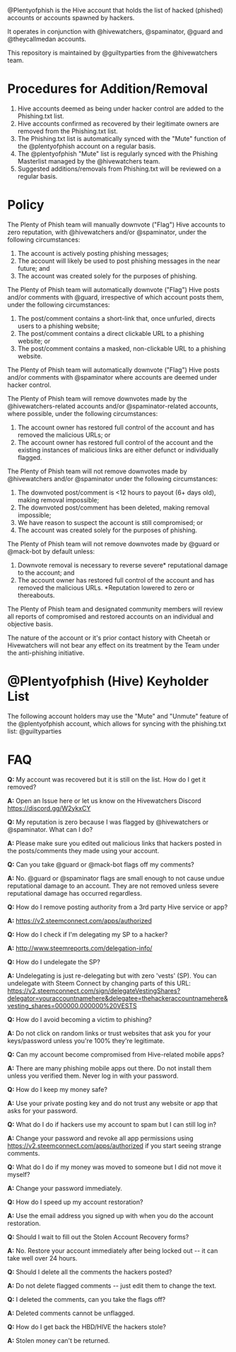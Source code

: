 @Plentyofphish is the Hive account that holds the list of hacked (phished) accounts or accounts spawned by hackers.

It operates in conjunction with @hivewatchers, @spaminator, @guard and @theycallmedan accounts. 

This repository is maintained by @guiltyparties from the @hivewatchers team. 

# Procedures for Addition/Removal

1. Hive accounts deemed as being under hacker control are added to the Phishing.txt list.
2. Hive accounts confirmed as recovered by their legitimate owners are removed from the Phishing.txt list.
3. The Phishing.txt list is automatically synced with the "Mute" function of the @plentyofphish account on a regular basis.
4. The @plentyofphish "Mute" list is regularly synced with the Phishing Masterlist managed by the @hivewatchers team.
5. Suggested additions/removals from Phishing.txt will be reviewed on a regular basis. 

# Policy

The Plenty of Phish team will manually downvote ("Flag") Hive accounts to zero reputation, with @hivewatchers and/or @spaminator, under the following circumstances:
1. The account is actively posting phishing messages; 
2. The account will likely be used to post phishing messages in the near future; and
3. The account was created solely for the purposes of phishing.

The Plenty of Phish team will automatically downvote ("Flag") Hive posts and/or comments with @guard, irrespective of which account posts them, under the following circumstances: 
1. The post/comment contains a short-link that, once unfurled, directs users to a phishing website;
2. The post/comment contains a direct clickable URL to a phishing website; or
3. The post/comment contains a masked, non-clickable URL to a phishing website.

The Plenty of Phish team will automatically downvote ("Flag") Hive posts and/or comments with @spaminator where accounts are deemed under hacker control.

The Plenty of Phish team will remove downvotes made by the @hivewatchers-related accounts and/or @spaminator-related accounts, where possible, under the following circumstances:
1. The account owner has restored full control of the account and has removed the malicious URLs; or
2. The account owner has restored full control of the account and the existing instances of malicious links are either defunct or individually flagged.

The Plenty of Phish team will not remove downvotes made by @hivewatchers and/or @spaminator under the following circumstances:
1. The downvoted post/comment is <12 hours to payout (6+ days old), making removal impossible;
2. The downvoted post/comment has been deleted, making removal impossible;
3. We have reason to suspect the account is still compromised; or
4. The account was created solely for the purposes of phishing.

The Plenty of Phish team will not remove downvotes made by @guard or @mack-bot by default unless: 
1. Downvote removal is necessary to reverse severe* reputational damage to the account; and
2. The account owner has restored full control of the account and has removed the malicious URLs. 
*Reputation lowered to zero or thereabouts. 

The Plenty of Phish team and designated community members will review all reports of compromised and restored accounts on an individual and objective basis. 

The nature of the account or it's prior contact history with Cheetah or Hivewatchers will not bear any effect on its treatment by the Team under the anti-phishing initiative. 

# @Plentyofphish (Hive) Keyholder List
The following account holders may use the "Mute" and "Unmute" feature of the @plentyofphish account, which allows for syncing with the phishing.txt list: 
@guiltyparties


# FAQ
**Q:** My account was recovered but it is still on the list. How do I get it removed?

**A:** Open an Issue here or let us know on the Hivewatchers Discord https://discord.gg/W2ykxCY 

**Q:** My reputation is zero because I was flagged by @hivewatchers or @spaminator. What can I do?

**A:** Please make sure you edited out malicious links that hackers posted in the posts/comments they made using your account.

**Q:** Can you take @guard or @mack-bot flags off my comments?

**A:** No. @guard or @spaminator flags are small enough to not cause undue reputational damage to an account. They are not removed unless severe reputational damage has occurred regardless.

**Q:** How do I remove posting authority from a 3rd party Hive service or app?

**A:** https://v2.steemconnect.com/apps/authorized

**Q:** How do I check if I'm delegating my SP to a hacker?

**A:** http://www.steemreports.com/delegation-info/

**Q:** How do I undelegate the SP?

**A:** Undelegating is just re-delegating but with zero 'vests' (SP). You can undelegate with Steem Connect by changing parts of this URL: https://v2.steemconnect.com/sign/delegateVestingShares?delegator=youraccountnamehere&delegatee=thehackeraccountnamehere&vesting_shares=000000.000000%20VESTS

**Q:** How do I avoid becoming a victim to phishing?

**A:** Do not click on random links or trust websites that ask you for your keys/password unless you're 100% they're legitimate.

**Q:** Can my account become compromised from Hive-related mobile apps?

**A:** There are many phishing mobile apps out there. Do not install them unless you verified them. Never log in with your password.

**Q:** How do I keep my money safe?

**A:** Use your private posting key and do not trust any website or app that asks for your password.

**Q:** What do I do if hackers use my account to spam but I can still log in?

**A:** Change your password and revoke all app permissions using https://v2.steemconnect.com/apps/authorized if you start seeing strange comments.

**Q:** What do I do if my money was moved to someone but I did not move it myself?

**A:** Change your password immediately.

**Q:** How do I speed up my account restoration?

**A:** Use the email address you signed up with when you do the account restoration.

**Q:** Should I wait to fill out the Stolen Account Recovery forms?

**A:** No. Restore your account immediately after being locked out -- it can take well over 24 hours.

**Q:** Should I delete all the comments the hackers posted?

**A:** Do not delete flagged comments -- just edit them to change the text.

**Q:** I deleted the comments, can you take the flags off?

**A:** Deleted comments cannot be unflagged.

**Q:** How do I get back the HBD/HIVE the hackers stole?

**A:** Stolen money can't be returned.
